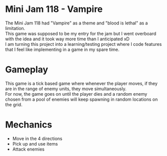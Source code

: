 # Mini Jam 118 - Vampire
 The Mini Jam 118 had "Vampire" as a theme and "blood is lethal" as a limitation.  
 This game was supposed to be my entry for the jam but I went overboard with the idea and it took way more time than I anticipated xD  
 I am turning this project into a learning/testing project where I code features that I feel like implementing in a game in my spare time.
   
# Gameplay
This game is a tick based game where whenever the player moves, if they are in the range of enemy units, they move simultaneously.  
For now, the game goes on until the player dies and a random enemy chosen from a pool of enemies will keep spawning in random locations on the grid.

# Mechanics
- Move in the 4 directions
- Pick up and use items
- Attack enemies
